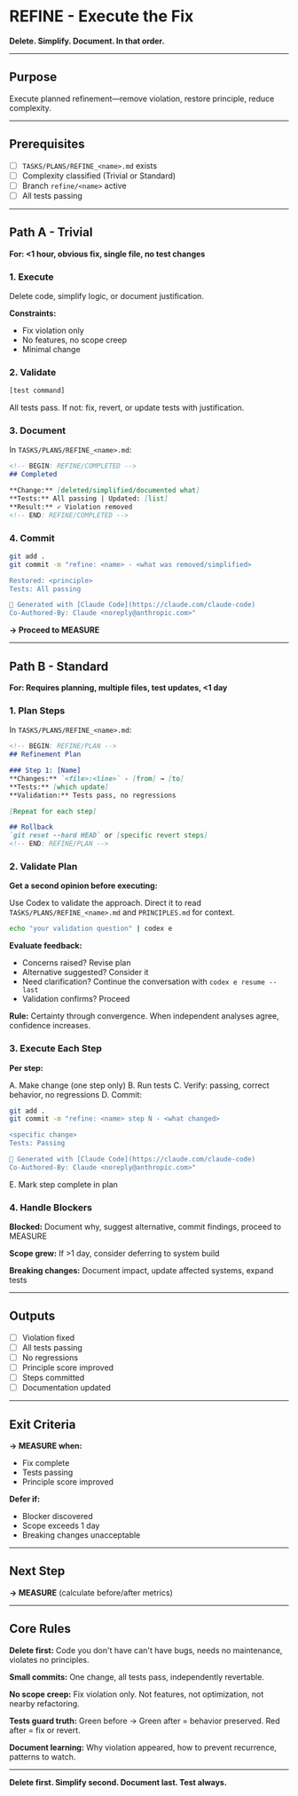 # REFINE - Execute the Fix

**Delete. Simplify. Document. In that order.**

---

## Purpose

Execute planned refinement—remove violation, restore principle, reduce complexity.

---

## Prerequisites

- [ ] `TASKS/PLANS/REFINE_<name>.md` exists
- [ ] Complexity classified (Trivial or Standard)
- [ ] Branch `refine/<name>` active
- [ ] All tests passing

---

## Path A - Trivial

**For: <1 hour, obvious fix, single file, no test changes**

### 1. Execute

Delete code, simplify logic, or document justification.

**Constraints:**
- Fix violation only
- No features, no scope creep
- Minimal change

### 2. Validate

```bash
[test command]
```

All tests pass. If not: fix, revert, or update tests with justification.

### 3. Document

In `TASKS/PLANS/REFINE_<name>.md`:

```markdown
<!-- BEGIN: REFINE/COMPLETED -->
## Completed

**Change:** [deleted/simplified/documented what]
**Tests:** All passing | Updated: [list]
**Result:** ✓ Violation removed
<!-- END: REFINE/COMPLETED -->
```

### 4. Commit

```bash
git add .
git commit -m "refine: <name> - <what was removed/simplified>

Restored: <principle>
Tests: All passing

🤖 Generated with [Claude Code](https://claude.com/claude-code)
Co-Authored-By: Claude <noreply@anthropic.com>"
```

**→ Proceed to MEASURE**

---

## Path B - Standard

**For: Requires planning, multiple files, test updates, <1 day**

### 1. Plan Steps

In `TASKS/PLANS/REFINE_<name>.md`:

```markdown
<!-- BEGIN: REFINE/PLAN -->
## Refinement Plan

### Step 1: [Name]
**Changes:** `<file>:<line>` - [from] → [to]
**Tests:** [which update]
**Validation:** Tests pass, no regressions

[Repeat for each step]

## Rollback
`git reset --hard HEAD` or [specific revert steps]
<!-- END: REFINE/PLAN -->
```

### 2. Validate Plan

**Get a second opinion before executing:**

Use Codex to validate the approach. Direct it to read `TASKS/PLANS/REFINE_<name>.md` and `PRINCIPLES.md` for context.

```bash
echo "your validation question" | codex e
```

**Evaluate feedback:**
- Concerns raised? Revise plan
- Alternative suggested? Consider it
- Need clarification? Continue the conversation with `codex e resume --last`
- Validation confirms? Proceed

**Rule:** Certainty through convergence. When independent analyses agree, confidence increases.

### 3. Execute Each Step

**Per step:**

A. Make change (one step only)
B. Run tests
C. Verify: passing, correct behavior, no regressions
D. Commit:

```bash
git add .
git commit -m "refine: <name> step N - <what changed>

<specific change>
Tests: Passing

🤖 Generated with [Claude Code](https://claude.com/claude-code)
Co-Authored-By: Claude <noreply@anthropic.com>"
```

E. Mark step complete in plan

### 4. Handle Blockers

**Blocked:** Document why, suggest alternative, commit findings, proceed to MEASURE

**Scope grew:** If >1 day, consider deferring to system build

**Breaking changes:** Document impact, update affected systems, expand tests

---

## Outputs

- [ ] Violation fixed
- [ ] All tests passing
- [ ] No regressions
- [ ] Principle score improved
- [ ] Steps committed
- [ ] Documentation updated

---

## Exit Criteria

**→ MEASURE when:**
- Fix complete
- Tests passing
- Principle score improved

**Defer if:**
- Blocker discovered
- Scope exceeds 1 day
- Breaking changes unacceptable

---

## Next Step

**→ MEASURE** (calculate before/after metrics)

---

## Core Rules

**Delete first:** Code you don't have can't have bugs, needs no maintenance, violates no principles.

**Small commits:** One change, all tests pass, independently revertable.

**No scope creep:** Fix violation only. Not features, not optimization, not nearby refactoring.

**Tests guard truth:** Green before → Green after = behavior preserved. Red after = fix or revert.

**Document learning:** Why violation appeared, how to prevent recurrence, patterns to watch.

---

**Delete first. Simplify second. Document last. Test always.**
